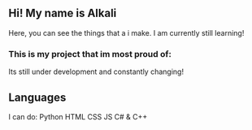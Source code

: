 ## Hi! My name is Alkali

Here, you can see the things that a i make. I am currently still learning!

### This is my project that im most proud of:

Its still  under development and constantly changing!

## Languages
I can do:
Python
HTML CSS JS
C# & C++
